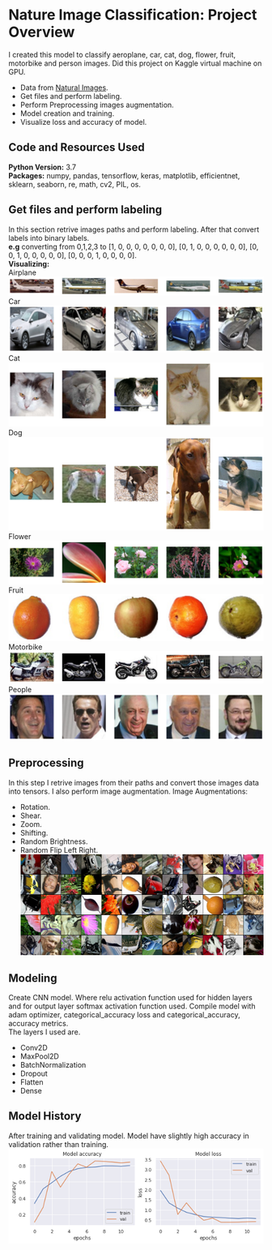 # Nature Image Classification: Project Overview
I created this model to classify aeroplane, car, cat, dog, flower, fruit, motorbike and person images. Did this project on Kaggle virtual machine on GPU.
* Data from [Natural Images](https://www.kaggle.com/prasunroy/natural-images).
* Get files and perform labeling.
* Perform Preprocessing images augmentation.
* Model creation and training.
* Visualize loss and accuracy of model.
## Code and Resources Used
**Python Version:** 3.7 <br>
**Packages:** numpy, pandas, tensorflow, keras, matplotlib, efficientnet, sklearn, seaborn, re, math, cv2, PIL, os.<br>
## Get files and perform labeling
In this section retrive images paths and perform labeling. After that convert labels into binary labels. <br>
**e.g** converting from 0,1,2,3 to [1, 0, 0, 0, 0, 0, 0, 0], [0, 1, 0, 0, 0, 0, 0, 0], [0, 0, 1, 0, 0, 0, 0, 0], [0, 0, 0, 1, 0, 0, 0, 0].<br>
**Visualizing:**<br>
Airplane
![loading or Error](https://github.com/zeeshan-akram/Nature-Image-Classification-CNN-Tensorflow/blob/master/airplane.png)
Car
![loading or Error](https://github.com/zeeshan-akram/Nature-Image-Classification-CNN-Tensorflow/blob/master/car.png)
Cat
![loading or Error](https://github.com/zeeshan-akram/Nature-Image-Classification-CNN-Tensorflow/blob/master/cat.png)
Dog
![loading or Error](https://github.com/zeeshan-akram/Nature-Image-Classification-CNN-Tensorflow/blob/master/dog.png)
Flower
![loading or Error](https://github.com/zeeshan-akram/Nature-Image-Classification-CNN-Tensorflow/blob/master/flower.png)
Fruit
![loading or Error](https://github.com/zeeshan-akram/Nature-Image-Classification-CNN-Tensorflow/blob/master/fruit.png)
Motorbike
![loading or Error](https://github.com/zeeshan-akram/Nature-Image-Classification-CNN-Tensorflow/blob/master/motorbike.png)
People
![loading or Error](https://github.com/zeeshan-akram/Nature-Image-Classification-CNN-Tensorflow/blob/master/people.png)
## Preprocessing
In this step I retrive images from their paths and convert those images data into tensors. I also perform image augmentation.
Image Augmentations:
* Rotation.
* Shear.
* Zoom.
* Shifting.
* Random Brightness.
* Random Flip Left Right.<br>
![loading or Error](https://github.com/zeeshan-akram/Nature-Image-Classification-CNN-Tensorflow/blob/master/aug.png)
## Modeling
Create CNN model. Where relu activation function used for hidden layers and for output layer softmax activation function used. Compile model with adam optimizer, categorical_accuracy loss and categorical_accuracy, accuracy metrics. <br>
The layers I used are. <br>
* Conv2D
* MaxPool2D
* BatchNormalization
* Dropout
* Flatten
* Dense
## Model History
After training and validating model. Model have slightly high accuracy in validation rather than training.<br>
![loading or Error](https://github.com/zeeshan-akram/Nature-Image-Classification-CNN-Tensorflow/blob/master/model-history.png)
